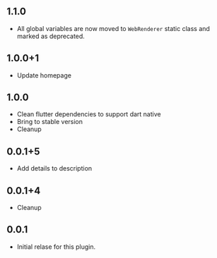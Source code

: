 ## 1.1.0

* All global variables are now moved to `WebRenderer` static class and marked as deprecated.

## 1.0.0+1

* Update homepage

## 1.0.0

* Clean flutter dependencies to support dart native
* Bring to stable version
* Cleanup

## 0.0.1+5

* Add details to description

## 0.0.1+4

* Cleanup

## 0.0.1

* Initial relase for this plugin.
